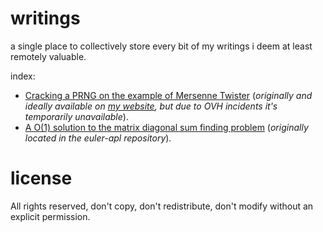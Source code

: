 # writings
a single place to collectively store every bit of my writings i deem at least remotely valuable.

index:
 * [Cracking a PRNG on the example of Mersenne Twister](p1.md) (_originally and ideally available on [my website](palaiologos.rocks/?id=9), but due to OVH incidents it's temporarily unavailable_).
 * [A O(1) solution to the matrix diagonal sum finding problem](pe28.pdf) (_originally located in the euler-apl repository_).

# license

All rights reserved, don't copy, don't redistribute, don't modify without an explicit permission.
